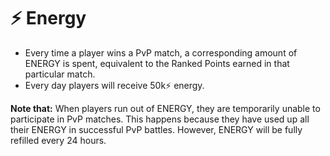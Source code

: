 # ⚡ Energy

* Every time a player wins a PvP match, a corresponding amount of ENERGY is spent, equivalent to the Ranked Points earned in that particular match.
* Every day players will receive 50k⚡ energy.

**Note that:** When players run out of ENERGY, they are temporarily unable to participate in PvP matches. This happens because they have used up all their ENERGY in successful PvP battles. However, ENERGY will be fully refilled every 24 hours.

